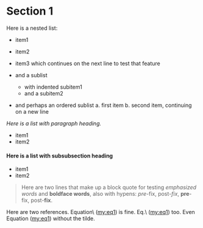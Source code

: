 <!-- !split -->
<!-- jupyter-book 02_testdoc.md -->


# Section 1

<div id="sec1"></div>

Here is a nested list:

  * item1
  * item2
  * item3 which continues
    on the next line to test that feature
  * and a sublist
    * with indented subitem1
    * and a subitem2

  * and perhaps an ordered sublist
   a. first item
   b. second item,
      continuing on a new line


*Here is a list with paragraph heading.*

  * item1
  * item2

#### Here is a list with subsubsection heading

  * item1
  * item2

> Here are two lines that make up
> a block quote for testing *emphasized words* and **boldface words**,
> also with hypens:
> *pre*-fix, post-*fix*, **pre**-fix, post-**fix**.



Here are two references. Equation\ ([my:eq1](my:eq1.html#my:eq1)) is fine. Eq.\ ([my:eq1](my:eq1.html#my:eq1)) too.
Even Equation ([my:eq1](my:eq1.html#my:eq1)) without the tilde.

